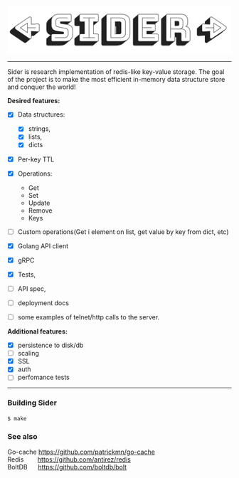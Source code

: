 ![sider logo](sider.png)

--------

Sider is research implementation of redis-like key-value storage. The goal of the project is to make the most efficient in-memory data structure store and conquer the world!  

**Desired features:**

- [x] Data structures: 
    - [x] strings, 
    - [x] lists,
    - [x] dicts

- [x] Per-key TTL
- [x] Operations:
    - Get
    - Set
    - Update
    - Remove
    - Keys

- [ ] Custom operations(Get i element on list, get value by key from dict, etc)
- [x] Golang API client
- [x] gRPC
- [x] Tests,
- [ ] API spec,
- [ ] deployment docs
- [ ] some examples of telnet/http calls to the server. 
  
**Additional features:**
- [x] persistence to disk/db
- [ ] scaling
- [x] SSL
- [x] auth
- [ ] perfomance tests

-----

### Building Sider

    $ make

### See also

Go-cache&nbsp;https://github.com/patrickmn/go-cache    
Redis&nbsp;&nbsp;&nbsp;&nbsp;&nbsp;&nbsp;&nbsp;&nbsp;https://github.com/antirez/redis  
BoltDB&nbsp;&nbsp;&nbsp;&nbsp;&nbsp;&nbsp;https://github.com/boltdb/bolt
